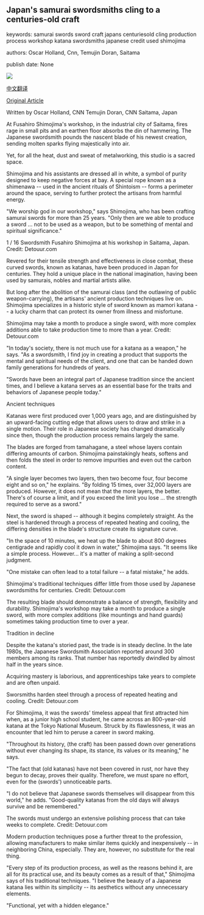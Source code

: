 ## Japan's samurai swordsmiths cling to a centuries-old craft

keywords: samurai swords sword craft japans centuriesold cling production process workshop katana swordsmiths japanese credit used shimojima

authors: Oscar Holland, Cnn, Temujin Doran, Saitama

publish date: None

![](https://cdn.cnn.com/cnnnext/dam/assets/181004110429-samurai-sword-tease-1-super-tease.jpg)

[中文翻译](Japan%27s%20samurai%20swordsmiths%20cling%20to%20a%20centuries-old%20craft_zh.md)

[Original Article](https://edition.cnn.com/style/article/fusahiro-shimojima-samurai-swordsmith/index.html)

Written by Oscar Holland, CNN Temujin Doran, CNN Saitama, Japan

At Fusahiro Shimojima's workshop, in the industrial city of Saitama, fires rage in small pits and an earthen floor absorbs the din of hammering. The Japanese swordsmith pounds the nascent blade of his newest creation, sending molten sparks flying majestically into air.

Yet, for all the heat, dust and sweat of metalworking, this studio is a sacred space.

Shimojima and his assistants are dressed all in white, a symbol of purity designed to keep negative forces at bay. A special rope known as a shimenawa -- used in the ancient rituals of Shintoism -- forms a perimeter around the space, serving to further protect the artisans from harmful energy.

"We worship god in our workshop," says Shimojima, who has been crafting samurai swords for more than 25 years. "Only then are we able to produce a sword ... not to be used as a weapon, but to be something of mental and spiritual significance."































1 / 16 Swordsmith Fusahiro Shimojima at his workshop in Saitama, Japan. Credit: Detouur.com

Revered for their tensile strength and effectiveness in close combat, these curved swords, known as katanas, have been produced in Japan for centuries. They hold a unique place in the national imagination, having been used by samurais, nobles and martial artists alike.

But long after the abolition of the samurai class (and the outlawing of public weapon-carrying), the artisans' ancient production techniques live on. Shimojima specializes in a historic style of sword known as mamori katana -- a lucky charm that can protect its owner from illness and misfortune.

Shimojima may take a month to produce a single sword, with more complex additions able to take production time to more than a year. Credit: Detouur.com

"In today's society, there is not much use for a katana as a weapon," he says. "As a swordsmith, I find joy in creating a product that supports the mental and spiritual needs of the client, and one that can be handed down family generations for hundreds of years.

"Swords have been an integral part of Japanese tradition since the ancient times, and I believe a katana serves as an essential base for the traits and behaviors of Japanese people today."

Ancient techniques

Katanas were first produced over 1,000 years ago, and are distinguished by an upward-facing cutting edge that allows users to draw and strike in a single motion. Their role in Japanese society has changed dramatically since then, though the production process remains largely the same.

The blades are forged from tamahagane, a steel whose layers contain differing amounts of carbon. Shimojima painstakingly heats, softens and then folds the steel in order to remove impurities and even out the carbon content.

"A single layer becomes two layers, then two become four, four become eight and so on," he explains. "By folding 15 times, over 32,000 layers are produced. However, it does not mean that the more layers, the better. There's of course a limit, and if you exceed the limit you lose ... the strength required to serve as a sword."

Next, the sword is shaped -- although it begins completely straight. As the steel is hardened through a process of repeated heating and cooling, the differing densities in the blade's structure create its signature curve.

"In the space of 10 minutes, we heat up the blade to about 800 degrees centigrade and rapidly cool it down in water," Shimojima says. "It seems like a simple process. However... it's a matter of making a split-second judgment.

"One mistake can often lead to a total failure -- a fatal mistake," he adds.

Shimojima's traditional techniques differ little from those used by Japanese swordsmiths for centuries. Credit: Detouur.com

The resulting blade should demonstrate a balance of strength, flexibility and durability. Shimojima's workshop may take a month to produce a single sword, with more complex additions (like mountings and hand guards) sometimes taking production time to over a year.

Tradition in decline

Despite the katana's storied past, the trade is in steady decline. In the late 1980s, the Japanese Swordsmith Association reported around 300 members among its ranks. That number has reportedly dwindled by almost half in the years since.

Acquiring mastery is laborious, and apprenticeships take years to complete and are often unpaid.

Sworsmiths harden steel through a process of repeated heating and cooling. Credit: Detouur.com

For Shimojima, it was the swords' timeless appeal that first attracted him when, as a junior high school student, he came across an 800-year-old katana at the Tokyo National Museum. Struck by its flawlessness, it was an encounter that led him to peruse a career in sword making.

"Throughout its history, (the craft) has been passed down over generations without ever changing its shape, its stance, its values or its meaning," he says.

"The fact that (old katanas) have not been covered in rust, nor have they begun to decay, proves their quality. Therefore, we must spare no effort, even for the (swords') unnoticeable parts.

"I do not believe that Japanese swords themselves will disappear from this world," he adds. "Good-quality katanas from the old days will always survive and be remembered."

The swords must undergo an extensive polishing process that can take weeks to complete. Credit: Detouur.com

Modern production techniques pose a further threat to the profession, allowing manufacturers to make similar items quickly and inexpensively -- in neighboring China, especially. They are, however, no substitute for the real thing.

"Every step of its production process, as well as the reasons behind it, are all for its practical use, and its beauty comes as a result of that," Shimojima says of his traditional techniques. "I believe the beauty of a Japanese katana lies within its simplicity -- its aesthetics without any unnecessary elements.

"Functional, yet with a hidden elegance."